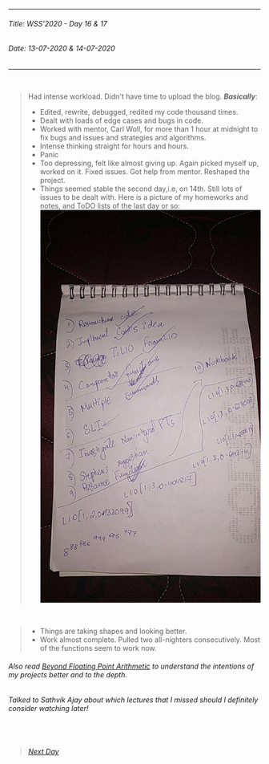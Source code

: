 ----------
###### Title: WSS'2020 - Day 16 & 17
###### Date: 13-07-2020 & 14-07-2020
----------
&nbsp;



> Had intense workload. Didn't have time to upload the blog.
> ***Basically***:
> - Edited, rewrite, debugged, redited my code thousand times.
> - Dealt with loads of edge cases and bugs in code.
> - Worked with mentor, Carl Woll, for more than 1 hour at midnight to fix bugs and issues and strategies and algorithms.
> - Intense thinking straight for hours and hours.
> - Panic
> - Too depressing, felt like almost giving up. Again picked myself up, worked on it. Fixed issues. Got help from mentor. Reshaped the project.
> - Things seemed stable the second day,i.e, on 14th. Still lots of issues to be dealt with. Here is a picture of my homeworks and notes, and ToDO lists of the last
day or so: 
&nbsp;
![On LIA](photo_2020-07-17_18-17-14.jpg)

&nbsp;

> - Things are taking shapes and looking better.
> - Work almost complete. Pulled two all-nighters consecutively. Most of the functions seem to work now.

###### Also read [Beyond Floating Point Arithmetic](62.322429.pdf) to understand the intentions of my projects better and to the depth.
###### Talked to Sathvik Ajay about which lectures that I missed should I definitely consider watching later!




&nbsp;
> ###### [Next Day](Day16.md)

